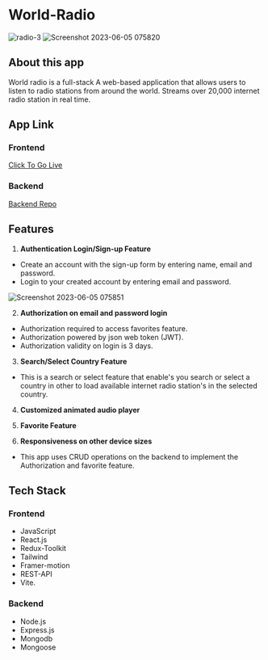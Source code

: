 # World-Radio

![radio-3](https://github.com/chucksn/World-Radio/assets/104119055/dfe6756c-44ef-46ce-94db-f96fa374ff2c)
![Screenshot 2023-06-05 075820](https://github.com/chucksn/World-Radio/assets/104119055/8374ad86-6bc9-4fe6-a7d3-0ff249c42765)

## About this app

World radio is a full-stack A web-based application that allows users to listen to radio stations from around the world. Streams over 20,000 internet radio station in real time.

## App Link

### Frontend

[Click To Go Live](https://world-radio.vercel.app/)

### Backend

[Backend Repo](https://github.com/chucksn/world-radio-api)

## Features

1. **Authentication Login/Sign-up Feature**

- Create an account with the sign-up form by entering name, email and password.
- Login to your created account by entering email and password.

![Screenshot 2023-06-05 075851](https://github.com/chucksn/World-Radio/assets/104119055/93e6c05b-1f55-4cbc-b71e-ac94ccc92442)

2. **Authorization on email and password login**

- Authorization required to access favorites feature.
- Authorization powered by json web token (JWT).
- Authorization validity on login is 3 days.

3. **Search/Select Country Feature**

- This is a search or select feature that enable's you search or select a country in other to load available internet radio station's in the selected country.

4. **Customized animated audio player**

5. **Favorite Feature**

6. **Responsiveness on other device sizes**

- This app uses CRUD operations on the backend to implement the Authorization and favorite feature.

## Tech Stack

### Frontend

- JavaScript
- React.js
- Redux-Toolkit
- Tailwind
- Framer-motion
- REST-API
- Vite.

### Backend

- Node.js
- Express.js
- Mongodb
- Mongoose
